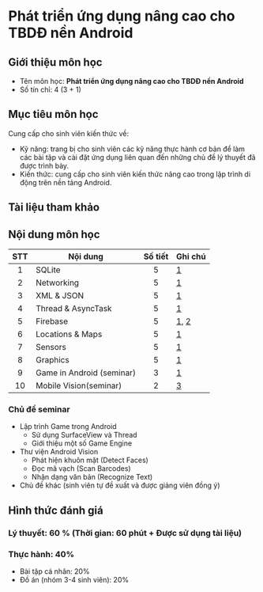 # Phát triển ứng dụng nâng cao cho TBDĐ nền Android


## Giới thiệu môn học

- Tên môn học: **Phát triển ứng dụng nâng cao cho TBDĐ nền Android**
- Số tín chỉ: 4 (3 + 1)

## Mục tiêu môn học
Cung cấp cho sinh viên kiến thức về:
- Kỹ năng: trang bị cho sinh viên các kỹ năng thực hành cơ bản để làm các bài tập và cài đặt ứng dụng liên quan đến những chủ đề lý thuyết đã được trình bày.
- Kiến thức: cung cấp cho sinh viên kiến thức nâng cao trong lập trình di động trên nền tảng Android.

## Tài liệu tham khảo

[1]: https://developer.android.com
[2]: https://firebase.com
[3]: https://developers.google.com/vision/




## Nội dung môn học

| STT  | Nội dung                  | Số tiết | Ghi chú  |
| :--: | ------------------------- | :-----: | -------- |
|  1   | SQLite                    |    5    | [1]      |
|  2   | Networking                |    5    | [1]      |
|  3   | XML & JSON                |    5    | [1]      |
|  4   | Thread & AsyncTask        |    5    | [1]      |
|  5   | Firebase                  |    5    | [1], [2] |
|  6   | Locations & Maps          |    5    | [1]      |
|  7   | Sensors                   |    5    | [1]      |
|  8   | Graphics                  |    5    | [1]      |
|  9   | Game in Android (seminar) |    3    | [1]      |
|  10  | Mobile Vision(seminar)    |    2    | [3]      |

### Chủ đề seminar

* Lập trình Game trong Android
  * Sử dụng SurfaceView và Thread
  * Giới thiệu một số Game Engine
* Thư viện Android Vision
  * Phát hiện khuôn mặt (Detect Faces)
  * Đọc mã vạch (Scan Barcodes)
  * Nhận dạng văn bản (Recognize Text)
* Chủ đề khác (sinh viên tự đề xuất và được giảng viên đồng ý)

## Hình thức đánh giá

### Lý thuyết: 60 % (Thời gian: 60 phút + Được sử dụng tài liệu)

### Thực hành: 40%

* Bài tập cá nhân: 20%
* Đồ án (nhóm 3-4 sinh viên): 20%



